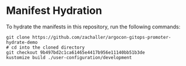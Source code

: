 # Manifest Hydration

To hydrate the manifests in this repository, run the following commands:

```shell
git clone https://github.com/zachaller/argocon-gitops-promoter-hydrate-demo
# cd into the cloned directory
git checkout 9b497bd2c1ca61465e4417b956e11140bb51b3de
kustomize build ./user-configuration/development
```
